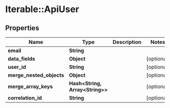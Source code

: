 # Iterable::ApiUser

## Properties
Name | Type | Description | Notes
------------ | ------------- | ------------- | -------------
**email** | **String** |  | 
**data_fields** | **Object** |  | [optional] 
**user_id** | **String** |  | [optional] 
**merge_nested_objects** | **Object** |  | [optional] 
**merge_array_keys** | **Hash&lt;String, Array&lt;String&gt;&gt;** |  | [optional] 
**correlation_id** | **String** |  | [optional] 

